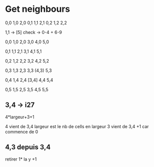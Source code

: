 # Get neighbours

0,0 1,0 2,0
0,1 1,1 2,1
0,2 1,2 2,2

1,1 -> [5]
check -> 0-4 + 6-9


0,0   1,0   2,0   3,0   4,0   5,0

0,1   1,1   2,1   3,1   4,1   5,1

0,2   1,2   2,2   3,2   4,2   5,2

0,3   1,3   2,3   3,3  (4,3)  5,3

0,4   1,4   2,4  [3,4]   4,4   5,4

0,5   1,5   2,5   3,5   4,5   5,5


## 3,4 -> i27

4*largeur+3+1

4 vient de 3,4
largeur est le nb de cells en largeur
3 vient de 3,4
+1 car commence de 0


## 4,3 depuis 3,4

retirer 1* la y +1
